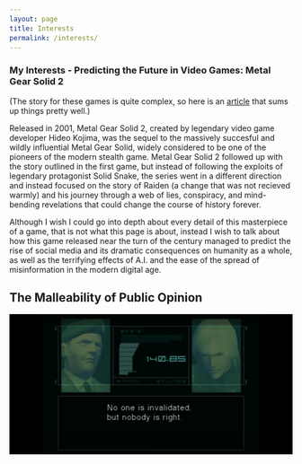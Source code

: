 ```yaml
---
layout: page
title: Interests
permalink: /interests/
---
```


### My Interests - Predicting the Future in Video Games: Metal Gear Solid 2

(The story for these games is quite complex, so here is an [article](https://www.svg.com/147452/the-entire-metal-gear-timeline-explained/) that sums up things pretty well.)

Released in 2001, Metal Gear Solid 2, created by legendary video game developer Hideo Kojima, was the sequel to the massively succesful and wildly influential Metal Gear Solid, widely considered to be one of the pioneers of the modern stealth game. Metal Gear Solid 2 followed up with the story outlined in the first game, but instead of following the exploits of legendary protagonist Solid Snake, the series went in a different direction and instead focused on the story of Raiden (a change that was not recieved warmly) and his journey through a web of lies, conspiracy, and mind-bending revelations that could change the course of history forever.

Although I wish I could go into depth about every detail of this masterpiece of a game, that is not what this page is about, instead I wish to talk about how this game released near the turn of the century managed to predict the rise of social media and its dramatic consequences on humanity as a whole, as well as the terrifying effects of A.I. and the ease of the spread of misinformation in the modern digital age. 

## The Malleability of Public Opinion 


![codec call](https://github.com/AlexTVL/alex_2025/blob/main/navigation/section/codecCall.png?raw=true)

